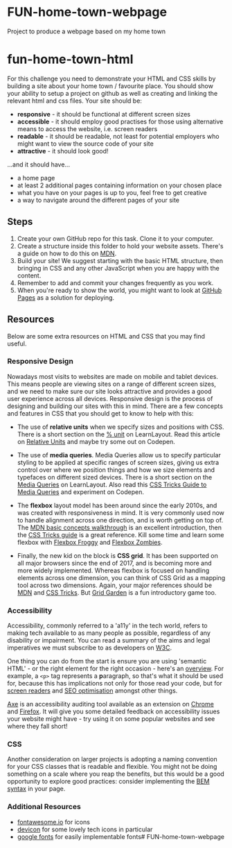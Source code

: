 # FUN-home-town-webpage
Project to produce a webpage based on my home town
# fun-home-town-html

For this challenge you need to demonstrate your HTML and CSS skills by building a site about your home town / favourite place. You should show your ability to setup a project on github as well as creating and linking the relevant html and css files. Your site should be:

- **responsive** - it should be functional at different screen sizes
- **accessible** - it should employ good practises for those using alternative means to access the website, i.e. screen readers
- **readable** - it should be readable, not least for potential employers who might want to view the source code of your site
- **attractive** - it should look good!

...and it should have...

- a home page
- at least 2 additional pages containing information on your chosen place
- what you have on your pages is up to you, feel free to get creative
- a way to navigate around the different pages of your site

## Steps

1. Create your own GitHub repo for this task. Clone it to your computer.
2. Create a structure inside this folder to hold your website assets. There's a guide on how to do this on [MDN](https://developer.mozilla.org/en-US/docs/Learn/Getting_started_with_the_web/Dealing_with_files).
3. Build your site! We suggest starting with the basic HTML structure, then bringing in CSS and any other JavaScript when you are happy with the content.
4. Remember to add and commit your changes frequently as you work.
5. When you're ready to show the world, you might want to look at [GitHub Pages](https://pages.github.com/) as a solution for deploying.

## Resources

Below are some extra resources on HTML and CSS that you may find useful.

### Responsive Design

Nowadays most visits to websites are made on mobile and tablet devices. This means people are viewing sites on a range of different screen sizes, and we need to make sure our site looks attractive and provides a good user experience across all devices. Responsive design is the process of designing and building our sites with this in mind. There are a few concepts and features in CSS that you should get to know to help with this:

- The use of **relative units** when we specify sizes and positions with CSS. There is a short section on the [% unit](http://learnlayout.com/percent.html) on LearnLayout. Read this article on [Relative Units](https://thecssworkshop.com/lessons/relative-units) and maybe try some out on Codepen.

- The use of **media queries**. Media Queries allow us to specify particular styling to be applied at specific ranges of screen sizes, giving us extra control over where we position things and how we size elements and typefaces on different sized devices. There is a short section on the [Media Queries](http://learnlayout.com/media-queries.html) on LearnLayout. Also read this [CSS Tricks Guide to Media Queries](https://css-tricks.com/css-media-queries/) and experiment on Codepen.

- The **flexbox** layout model has been around since the early 2010s, and was created with responsiveness in mind. It is very commonly used now to handle alignment across one direction, and is worth getting on top of. The [MDN basic concepts walkthrough](https://developer.mozilla.org/en-US/docs/Web/CSS/CSS_Flexible_Box_Layout/Basic_Concepts_of_Flexbox) is an excellent introduction, then the [CSS Tricks guide](https://css-tricks.com/snippets/css/a-guide-to-flexbox/) is a great reference. Kill some time and learn some flexbox with [Flexbox Froggy](https://flexboxfroggy.com/) and [Flexbox Zombies](https://flexboxzombies.com/p/flexbox-zombies).

- Finally, the new kid on the block is **CSS grid**. It has been supported on all major browsers since the end of 2017, and is becoming more and more widely implemented. Whereas flexbox is focused on handling elements across one dimension, you can think of CSS Grid as a mapping tool across two dimensions. Again, your major references should be [MDN](https://developer.mozilla.org/en-US/docs/Web/CSS/CSS_Grid_Layout/Basic_Concepts_of_Grid_Layout) and [CSS Tricks](https://css-tricks.com/snippets/css/complete-guide-grid/). But [Grid Garden](http://cssgridgarden.com/) is a fun introductory game too.

### Accessibility

Accessibility, commonly referred to a 'a11y' in the tech world, refers to making tech available to as many people as possible, regardless of any disability or impairment. You can read a summary of the aims and legal imperatives we must subscribe to as developers on [W3C](https://www.w3.org/standards/webdesign/accessibility).

One thing you can do from the start is ensure you are using 'semantic HTML' - or the right element for the right occasion - here's an [overview](https://internetingishard.com/html-and-css/semantic-html/). For example, a `<p>` tag represents a **p**aragraph, so that's what it should be used for, because this has implications not only for those read your code, but for [screen readers](https://24ways.org/2017/accessibility-through-semantic-html/) and [SEO optimisation](https://www.inboundnow.com/html5-semantic-elements-mean-seo/) amongst other things.

[Axe](https://www.deque.com/axe/) is an accessibility auditing tool available as an extension on [Chrome](https://chrome.google.com/webstore/detail/axe/lhdoppojpmngadmnindnejefpokejbdd) and [Firefox](https://addons.mozilla.org/en-US/firefox/addon/axe-devtools/). It will give you some detailed feedback on accessibility issues your website might have - try using it on some popular websites and see where they fall short!

### CSS

Another consideration on larger projects is adopting a naming convention for your CSS classes that is readable and flexible. You might not be doing something on a scale where you reap the benefits, but this would be a good opportunity to explore good practices: consider implementing the [BEM syntax](http://getbem.com/introduction/) in your page.

### Additional Resources

- [fontawesome.io](http://fontawesome.io/) for icons
- [devicon](http://konpa.github.io/devicon/) for some lovely tech icons in particular
- [google fonts](https://fonts.google.com/) for easily implementable fonts# FUN-home-town-webpage
